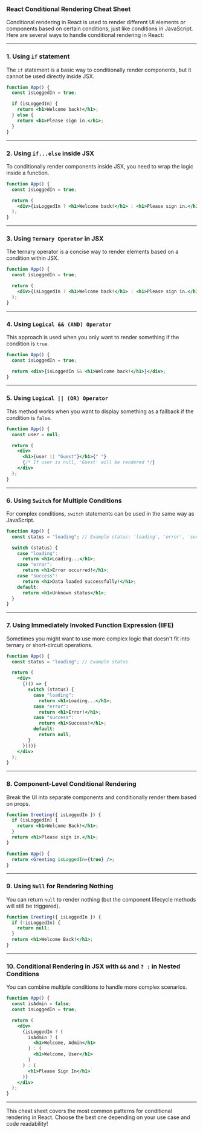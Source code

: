 ### React Conditional Rendering Cheat Sheet

Conditional rendering in React is used to render different UI elements or components based on certain conditions, just like conditions in JavaScript. Here are several ways to handle conditional rendering in React:

---

### 1. **Using `if` statement**

The `if` statement is a basic way to conditionally render components, but it cannot be used directly inside JSX.

```jsx
function App() {
  const isLoggedIn = true;

  if (isLoggedIn) {
    return <h1>Welcome back!</h1>;
  } else {
    return <h1>Please sign in.</h1>;
  }
}
```

---

### 2. **Using `if...else` inside JSX**

To conditionally render components inside JSX, you need to wrap the logic inside a function.

```jsx
function App() {
  const isLoggedIn = true;

  return (
    <div>{isLoggedIn ? <h1>Welcome back!</h1> : <h1>Please sign in.</h1>}</div>
  );
}
```

---

### 3. **Using `Ternary Operator` in JSX**

The ternary operator is a concise way to render elements based on a condition within JSX.

```jsx
function App() {
  const isLoggedIn = true;

  return (
    <div>{isLoggedIn ? <h1>Welcome back!</h1> : <h1>Please sign in.</h1>}</div>
  );
}
```

---

### 4. **Using `Logical && (AND) Operator`**

This approach is used when you only want to render something if the condition is `true`.

```jsx
function App() {
  const isLoggedIn = true;

  return <div>{isLoggedIn && <h1>Welcome back!</h1>}</div>;
}
```

---

### 5. **Using `Logical || (OR) Operator`**

This method works when you want to display something as a fallback if the condition is `false`.

```jsx
function App() {
  const user = null;

  return (
    <div>
      <h1>{user || "Guest"}</h1>{" "}
      {/* If user is null, 'Guest' will be rendered */}
    </div>
  );
}
```

---

### 6. **Using `Switch` for Multiple Conditions**

For complex conditions, `switch` statements can be used in the same way as JavaScript.

```jsx
function App() {
  const status = "loading"; // Example status: 'loading', 'error', 'success'

  switch (status) {
    case "loading":
      return <h1>Loading...</h1>;
    case "error":
      return <h1>Error occurred!</h1>;
    case "success":
      return <h1>Data loaded successfully!</h1>;
    default:
      return <h1>Unknown status</h1>;
  }
}
```

---

### 7. **Using Immediately Invoked Function Expression (IIFE)**

Sometimes you might want to use more complex logic that doesn't fit into ternary or short-circuit operations.

```jsx
function App() {
  const status = "loading"; // Example status

  return (
    <div>
      {(() => {
        switch (status) {
          case "loading":
            return <h1>Loading...</h1>;
          case "error":
            return <h1>Error!</h1>;
          case "success":
            return <h1>Success!</h1>;
          default:
            return null;
        }
      })()}
    </div>
  );
}
```

---

### 8. **Component-Level Conditional Rendering**

Break the UI into separate components and conditionally render them based on props.

```jsx
function Greeting({ isLoggedIn }) {
  if (isLoggedIn) {
    return <h1>Welcome Back!</h1>;
  }
  return <h1>Please sign in.</h1>;
}

function App() {
  return <Greeting isLoggedIn={true} />;
}
```

---

### 9. **Using `Null` for Rendering Nothing**

You can return `null` to render nothing (but the component lifecycle methods will still be triggered).

```jsx
function Greeting({ isLoggedIn }) {
  if (!isLoggedIn) {
    return null;
  }
  return <h1>Welcome Back!</h1>;
}
```

---

### 10. **Conditional Rendering in JSX with `&&` and `? :` in Nested Conditions**

You can combine multiple conditions to handle more complex scenarios.

```jsx
function App() {
  const isAdmin = false;
  const isLoggedIn = true;

  return (
    <div>
      {isLoggedIn ? (
        isAdmin ? (
          <h1>Welcome, Admin</h1>
        ) : (
          <h1>Welcome, User</h1>
        )
      ) : (
        <h1>Please Sign In</h1>
      )}
    </div>
  );
}
```

---

This cheat sheet covers the most common patterns for conditional rendering in React. Choose the best one depending on your use case and code readability!

